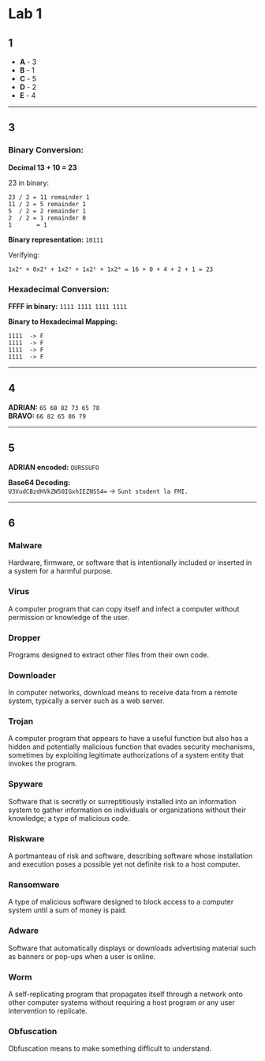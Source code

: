 # Lab 1

## 1
- **A** - 3  
- **B** - 1  
- **C** - 5  
- **D** - 2  
- **E** - 4  

---

## 3

### Binary Conversion:
**Decimal 13 + 10 = 23**

23 in binary:
```
23 / 2 = 11 remainder 1
11 / 2 = 5 remainder 1
5  / 2 = 2 remainder 1
2  / 2 = 1 remainder 0
1       = 1
```
**Binary representation:** `10111`

Verifying:
```
1x2⁴ + 0x2³ + 1x2² + 1x2¹ + 1x2⁰ = 16 + 0 + 4 + 2 + 1 = 23
```

### Hexadecimal Conversion:
**FFFF in binary:** `1111 1111 1111 1111`

**Binary to Hexadecimal Mapping:**
```
1111  -> F
1111  -> F
1111  -> F
1111  -> F
```
---

## 4
**ADRIAN:** `65 68 82 73 65 78`  
**BRAVO:** `66 82 65 86 79`

---

## 5
**ADRIAN encoded:** `QURSSUFO`

**Base64 Decoding:**  
`U3VudCBzdHVkZW50IGxhIEZNSS4=` → `Sunt student la FMI.`

---

## 6

### **Malware**
Hardware, firmware, or software that is intentionally included or inserted in a system for a harmful purpose.

### **Virus**
A computer program that can copy itself and infect a computer without permission or knowledge of the user.

### **Dropper**
Programs designed to extract other files from their own code.

### **Downloader**
In computer networks, download means to receive data from a remote system, typically a server such as a web server.

### **Trojan**
A computer program that appears to have a useful function but also has a hidden and potentially malicious function that evades security mechanisms, sometimes by exploiting legitimate authorizations of a system entity that invokes the program.

### **Spyware**
Software that is secretly or surreptitiously installed into an information system to gather information on individuals or organizations without their knowledge; a type of malicious code.

### **Riskware**
A portmanteau of risk and software, describing software whose installation and execution poses a possible yet not definite risk to a host computer.

### **Ransomware**
A type of malicious software designed to block access to a computer system until a sum of money is paid.

### **Adware**
Software that automatically displays or downloads advertising material such as banners or pop-ups when a user is online.

### **Worm**
A self-replicating program that propagates itself through a network onto other computer systems without requiring a host program or any user intervention to replicate.

### **Obfuscation**
Obfuscation means to make something difficult to understand.